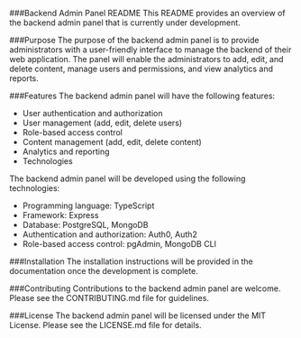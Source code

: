 ###Backend Admin Panel README
This README provides an overview of the backend admin panel that is currently under development.

###Purpose
The purpose of the backend admin panel is to provide administrators with a user-friendly interface to manage the backend of their web application. The panel will enable the administrators to add, edit, and delete content, manage users and permissions, and view analytics and reports.

###Features
The backend admin panel will have the following features:

- User authentication and authorization
- User management (add, edit, delete users)
- Role-based access control
- Content management (add, edit, delete content)
- Analytics and reporting
- Technologies

The backend admin panel will be developed using the following technologies:

- Programming language: TypeScript
- Framework: Express
- Database: PostgreSQL, MongoDB
- Authentication and authorization: Auth0, Auth2
- Role-based access control: pgAdmin, MongoDB CLI

###Installation
The installation instructions will be provided in the documentation once the development is complete.

###Contributing
Contributions to the backend admin panel are welcome. Please see the CONTRIBUTING.md file for guidelines.

###License
The backend admin panel will be licensed under the MIT License. Please see the LICENSE.md file for details.